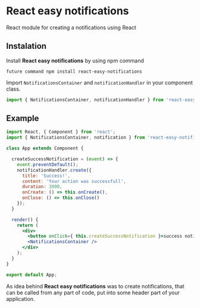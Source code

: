 # React easy notifications
React module for creating a notifications using React
## Instalation
Install **React easy notifications** by using npm command
```
future command npm install react-easy-notifications
```

Import `NotificationsContainer` and `notificationHandler` in your component class.
```jsx
import { NotificationsContainer, notificationHandler } from 'react-easy-notifications';
```

## Example
```jsx
import React, { Component } from 'react';
import { NotificationsContainer, notification } from 'react-easy-notifications';

class App extends Component {

  createSuccessNotification = (event) => {
    event.preventDefault();
    notificationHandler.create({
      title: 'Success!',
      content: 'Your action was successfull',
      duration: 3000,
      onCreate: () => this.onCreate(),
      onClose: () => this.onClose()
    });
  }

  render() {
    return (
      <div>
        <button onClick={ this.createSuccessNotification }>success notification</button>
        <NotificationsContainer />
      </div>
    );
  }
}

export default App;
```

As idea behind **React easy notifications** was to create notifications, that can be called from any part of code, put <NotificationsContainer /> into some header part of your application.